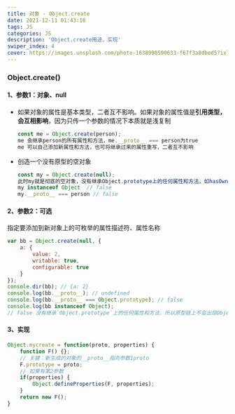 ```yaml
---
title: 对象 - Object.create
date: 2021-12-11 01:43:18
tags: JS
categories: JS
description: 'Object.create用途、实现'
swiper_index: 4
cover: https://images.unsplash.com/photo-1638990590633-f67f3a8dbed5?ixlib=rb-1.2.1&ixid=MnwxMjA3fDB8MHxlZGl0b3JpYWwtZmVlZHwxMzZ8fHxlbnwwfHx8fA%3D%3D&auto=format&fit=crop&w=500&q=60
---
```


### Object.create() ###

#### 1、参数1：对象、null ####

* 如果对象的属性是基本类型，二者互不影响。如果对象的属性值是**引用类型，会互相影响**，因为只传一个参数的情况下本质就是浅复制

  ```js
  const me = Object.create(person); 
  me 会继承person的所有属性和方法，me.__proto__ === person为true
  me 可以自己添加新属性和方法，也可将继承过来的属性重写，二者互不影响
  ```

* 创造一个没有原型的空对象

  ```js
  const my = Object.create(null);
  此时my就是彻底的空对象，没有继承Object.prototype上的任何属性和方法，如hasOwnProperty()、toString()
  my instanceof Object  // false
  my.__proto__ === person // false
  ```

#### 2、参数2：可选 ####

指定要添加到新对象上的可枚举的属性描述符、属性名称

```js
var bb = Object.create(null, {
    a: {
        value: 2,
        writable: true,
        configurable: true
    }
});
console.dir(bb); // {a: 2}
console.log(bb.__proto__); // undefined
console.log(bb.__proto__ === Object.prototype); // false
console.log(bb instanceof Object); 
// false 没有继承`Object.prototype`上的任何属性和方法，所以原型链上不会出现Object
```

#### 3、实现 ####

```js
Object.mycreate = function(proto, properties) {
    function F() {};
    // 关键：新生成的对象的__proto__指向参数1proto
    F.prototype = proto;
    // 如果有第2参数
    if(properties) {
        Object.defineProperties(F, properties);
    }
    return new F();
}
```
